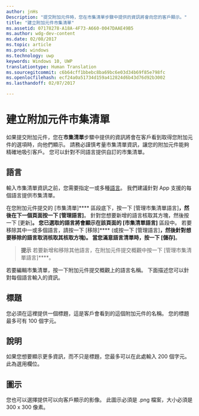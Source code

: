 ```yaml
---
author: jnHs
Description: "提交附加元件時，您在市集清單步驟中提供的資訊將會向您的客戶顯示。"
title: "建立附加元件市集清單"
ms.assetid: 07178278-A18A-4F73-A660-0047DAAE49B5
ms.author: wdg-dev-content
ms.date: 02/08/2017
ms.topic: article
ms.prod: windows
ms.technology: uwp
keywords: Windows 10, UWP
translationtype: Human Translation
ms.sourcegitcommit: c6b64cff1bbebc8ba69bc6e03d34b69f85e798fc
ms.openlocfilehash: ecf24a0a51734d159a412824d6b43d76d92b3002
ms.lasthandoff: 02/07/2017

---
```


# <a name="create-add-on-store-listings"></a>建立附加元件市集清單


如果提交附加元件，您在**市集清單**步驟中提供的資訊將會在客戶看到取得您附加元件的選項時，向他們顯示。 請務必謹慎考量市集清單資訊，讓您的附加元件能夠精確地吸引客戶。 您可以針對不同語言提供自訂的市集清單。

## <a name="languages"></a>語言


輸入市集清單資訊之前，您需要指定一或多種[語言](supported-languages.md)。 我們建議針對 App 支援的每個語言提供市集清單。

在您附加元件提交的 [市集清單]**** 區段底下，按一下 [管理市集清單語言]****，然後在下一個頁面按一下 [管理語言]****。 針對您想要新增的語言核取其方塊，然後按一下 [更新]****。 您已選取的語言將會顯示在該頁面的 [市集清單語言]**** 區段中。 若要移除其中一或多個語言，請按一下 [移除]**** (或按一下 [管理語言]****，然後針對想要移除的語言取消核取其核取方塊)。 當您滿意語言清單時，按一下 [儲存]****。

> **提示** 若要新增和移除其他語言，在附加元件提交概觀中按一下 [管理市集清單語言]****。

若要編輯市集清單，按一下附加元件提交概觀上的語言名稱。 下面描述您可以針對每個語言輸入的資訊。

## <a name="title"></a>標題

您必須在這裡提供一個標題，這是客戶會看到的這個附加元件的名稱。 您的標題最多可有 100 個字元。

## <a name="description"></a>說明

如果您想要顯示更多資訊，而不只是標題，您最多可以在此處輸入 200 個字元。 此為選用欄位。

## <a name="icon"></a>圖示

您也可以選擇提供可以向客戶顯示的影像。 此圖示必須是 .png 檔案，大小必須是 300 x 300 像素。

 

 





